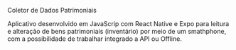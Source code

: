 Coletor de Dados Patrimoniais

Aplicativo desenvolvido em JavaScrip com React Native e Expo para leitura e alteração de bens patrimoniais (inventário) por meio de um smathphone, com a possibilidade de trabalhar integrado a API ou Offline.